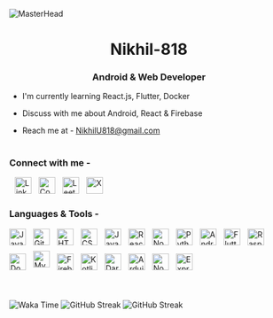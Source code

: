 ![MasterHead](https://github.com/user-attachments/assets/f254e425-5523-4bd2-a866-3862aca8e888)

<h1 align="center">Nikhil-818</h1>
<h3 align="center">Android & Web Developer</h3>

-   I'm currently learning React.js, Flutter, Docker

-   Discuss with me about Android, React & Firebase

-   Reach me at - NikhilU818@gmail.com

#

<h3 align="left">Connect with me - </h3>

<p align="left">
<a href="https://www.linkedin.com/in/nikhil818" target="blank">
<img align="left" alt="LinkedIn" width="30px" style="padding-right:10px;padding-left:10px;" src="https://cdn.jsdelivr.net/gh/devicons/devicon@latest/icons/linkedin/linkedin-original.svg" alt="LinkedIn" height="30" width="40" />
</a>
<a href="https://codeforces.com/profile/nikhil-818" target="blank">
<img align="left" alt="Codeforces" width="30px" style="padding-right:10px;" src="https://raw.githubusercontent.com/rahuldkjain/github-profile-readme-generator/master/src/images/icons/Social/codeforces.svg" alt="Codeforces" height="30" width="40" />
</a>
<a href="https://www.leetcode.com/nikhil-818" target="blank">
<img align="left" alt="Leetcode" width="30px" style="padding-right:10px;" src="https://raw.githubusercontent.com/rahuldkjain/github-profile-readme-generator/master/src/images/icons/Social/leet-code.svg" alt="Leetcode" height="30" width="40" />
</a>
<a href="https://x.com/NikhilU818" target="blank">
<img align="left" alt="X" width="30px" style="padding-right:10px;" src="https://raw.githubusercontent.com/rahuldkjain/github-profile-readme-generator/master/src/images/icons/Social/twitter.svg" alt="X" height="30" width="40" />
</a>
</p>
</br>

####

#

<h3 align="left">Languages & Tools - </h3>

<div style="display:flex; flex-wrap:wrap; align-items:center;">
<img align="left" alt="Java" width="30px" style="padding-right:10px; margin-bottom:10px;" src="https://cdn.jsdelivr.net/gh/devicons/devicon/icons/java/java-original.svg"/>
<img align="left" alt="Git" width="30px" style="padding-right:10px; margin-bottom:10px;" src="https://cdn.jsdelivr.net/gh/devicons/devicon/icons/git/git-original.svg" />
<img align="left" alt="HTML" width="30px" style="padding-right:10px; margin-bottom:10px;" src="https://cdn.jsdelivr.net/gh/devicons/devicon/icons/html5/html5-plain.svg" />
<img align="left" alt="CSS" width="30px" style="padding-right:10px; margin-bottom:10px;" src="https://cdn.jsdelivr.net/gh/devicons/devicon/icons/css3/css3-plain.svg" />
<img align="left" alt="JavaScript" width="30px" style="padding-right:10px; margin-bottom:10px;" src="https://cdn.jsdelivr.net/gh/devicons/devicon/icons/javascript/javascript-plain.svg" />
<img align="left" alt="React" width="30px" style="padding-right:10px; margin-bottom:10px;" src="https://cdn.jsdelivr.net/gh/devicons/devicon/icons/react/react-original.svg" />
<img align="left" alt="NodeJS" width="30px" style="padding-right:10px; margin-bottom:10px;" src="https://cdn.jsdelivr.net/gh/devicons/devicon/icons/nodejs/nodejs-original.svg" />
<img align="left" alt="Python" width="30px" style="padding-right:10px; margin-bottom:10px;" src="https://cdn.jsdelivr.net/gh/devicons/devicon@latest/icons/python/python-original.svg" />
<img align="left" alt="Android" width="30px" style="padding-right:10px; margin-bottom:10px;" src="https://cdn.jsdelivr.net/gh/devicons/devicon@latest/icons/android/android-plain-wordmark.svg" />       
<img align="left" alt="Flutter" width="30px" style="padding-right:10px; margin-bottom:10px;" src="https://cdn.jsdelivr.net/gh/devicons/devicon@latest/icons/flutter/flutter-original.svg" />
<img align="left" alt="Raspberry Pi" width="30px" style="padding-right:10px; margin-bottom:10px;" src="https://cdn.jsdelivr.net/gh/devicons/devicon@latest/icons/raspberrypi/raspberrypi-original.svg" />     
<img align="left" alt="Docker" width="30px" style="padding-right:10px; margin-bottom:10px;" src="https://cdn.jsdelivr.net/gh/devicons/devicon@latest/icons/docker/docker-original-wordmark.svg" />   
<img align="left" alt="MySql" width="30px" style="padding-right:10px;padding-bottom:10px; margin-bottom:10px;" src="https://cdn.jsdelivr.net/gh/devicons/devicon@latest/icons/mysql/mysql-original.svg" />
<img align="left" alt="Firebase" width="30px" style="padding-right:10px; margin-bottom:10px;" src="https://cdn.jsdelivr.net/gh/devicons/devicon@latest/icons/firebase/firebase-original.svg" />   
<img align="left" alt="Kotlin" width="30px" style="padding-right:10px; margin-bottom:10px;" src="https://cdn.jsdelivr.net/gh/devicons/devicon@latest/icons/kotlin/kotlin-original.svg" />    
<img align="left" alt="Dart" width="30px" style="padding-right:10px; margin-bottom:10px;" src="https://cdn.jsdelivr.net/gh/devicons/devicon@latest/icons/dart/dart-original.svg" />
<img align="left" alt="Arduino" width="30px" style="padding-right:10px; margin-bottom:10px;" src="https://cdn.jsdelivr.net/gh/devicons/devicon@latest/icons/arduino/arduino-original-wordmark.svg" /> 
<img align="left" alt="Node js" width="30px" style="padding-right:10px; margin-bottom:10px;" src="https://cdn.jsdelivr.net/gh/devicons/devicon@latest/icons/nodejs/nodejs-plain-wordmark.svg" />
<img align="left" alt="Express" width="30px" style="padding-right:10px; margin-bottom:10px;" src="https://cdn.jsdelivr.net/gh/devicons/devicon@latest/icons/express/express-original.svg" />
</br>
</div>

####

#

<!-- Github Stats -->
<!-- <picture>
  <source
    srcset="https://github-readme-stats.vercel.app/api?username=nikhil-818&show_icons=true&theme=github_dark&rank_icon=github&hide_border=true" alt="GitHub Stats" media="(prefers-color-scheme: dark)"
  />
  <source
    srcset="https://github-readme-stats.vercel.app/api?username=nikhil-818&show_icons=true&rank_icon=github&hide_border=true" alt="GitHub Stats"
    media="(prefers-color-scheme: light), (prefers-color-scheme: no-preference)"
  />
  <img src="https://github-readme-stats.vercel.app/api?username=nikhil-818&show_icons=true&rank_icon=github&hide_border=true" alt="GitHub Stats" />
</picture> -->

<!-- Wakatime Stats -->
<picture>
  <source
    srcset="https://github-readme-stats.vercel.app/api/wakatime?username=nikhil818&layout=compact&theme=github_dark&hide_border=true" alt="Waka Time"
    media="(prefers-color-scheme: dark)"
  />
  <source
    srcset="https://github-readme-stats.vercel.app/api/wakatime?username=nikhil818&layout=compact&hide_border=true" alt="Waka Time"
    media="(prefers-color-scheme: light), (prefers-color-scheme: no-preference)"
  />
  <img src="https://github-readme-stats.vercel.app/api/wakatime?username=nikhil818&layout=compact&hide_border=true" alt="Waka Time" />
</picture>

<!-- Contributions & Weekly Streak -->
<picture>
  <source
    srcset="https://streak-stats.demolab.com?user=nikhil-818&theme=github-dark-blue&hide_border=true&mode=weekly" alt="GitHub Streak" 
    media="(prefers-color-scheme: dark)"
  />
  <source
    srcset="https://streak-stats.demolab.com?user=nikhil-818&hide_border=true&mode=weekly" alt="GitHub Streak" 
    media="(prefers-color-scheme: light), (prefers-color-scheme: no-preference)"
  />
  <img src="https://streak-stats.demolab.com?user=nikhil-818&hide_border=true&mode=weekly" alt="GitHub Streak" />
</picture>

<!-- Most used langs -->
<picture>
  <source
    srcset="https://github-readme-stats.vercel.app/api/top-langs/?username=nikhil-818&layout=donut&theme=github_dark&hide_border=true" alt="GitHub Streak"
    media="(prefers-color-scheme: dark)"
  />
  <source
    srcset="https://github-readme-stats.vercel.app/api/top-langs/?username=nikhil-818&layout=donut&hide_border=true" alt="GitHub Streak"
    media="(prefers-color-scheme: light), (prefers-color-scheme: no-preference)"
  />
  <img align="top" style="padding-top:0px;margin-top:0px;align=:top;" src="https://github-readme-stats.vercel.app/api/top-langs/?username=nikhil-818&layout=donut&hide_border=true" alt="GitHub Streak" />
</picture>
